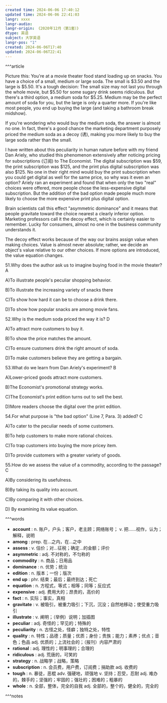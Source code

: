 ```yaml
---
created time: 2024-06-06 17:40:12
updated time: 2024-06-06 22:41:03
langr: xxxx
langr-audio: 
langr-origin: 《2020年12月（第1套）》
dtype: 英语
subject: 大学英语
langr-pos: "1"
created: 2024-06-06T17:40
updated: 2024-06-06T22:41
---
```


^^^article

Picture this: You're at a movie theater food stand loading up on snacks. You have a choice of a small, medium or large soda. The small is $3.50 and the large is $5.50. It's a tough decision: The small size may not last you through the whole movie, but $5.50 for some sugary drink seems ridiculous. But there's a third option, a medium soda for $5.25. Medium may be the perfect amount of soda for you, but the large is only a quarter more. If you're like most people, you end up buying the large (and taking a bathroom break midshow).

If you're wondering who would buy the medium soda, the answer is almost no one. In fact, there's a good chance the marketing department purposely priced the medium soda as a decoy (诱), making you more likely to buy the large soda rather than the small.

I have written about this peculiarity in human nature before with my friend Dan Ariely, who studied this phenomenon extensively after noticing pricing for subscriptions (订阅) to The Economist. The digital subscription was $59, the print subscription was $125, and the print plus digital subscription was also $125. No one in their right mind would buy the print subscription when you could get digital as well for the same price, so why was it even an option? Ariely ran an experiment and found that when only the two "real" choices were offered, more people chose the less-expensive digital subscription. But the addition of the bad option made people much more likely to choose the more expensive print plus digital option.

Brain scientists call this effect "asymmetric dominance" and it means that people gravitate toward the choice nearest a clearly inferior option. Marketing professors call it the decoy effect, which is certainly easier to remember. Lucky for consumers, almost no one in the business community understands it.

The decoy effect works because of the way our brains assign value when making choices. Value is almost never absolute; rather, we decide an object's value relative to our other choices. If more options are introduced, the value equation changes.

51.Why does the author ask us to imagine buying food in the movie theater? A

A)To illustrate people's peculiar shopping behavior.

B)To illustrate the increasing variety of snacks there

C)To show how hard it can be to choose a drink there.

D)To show how popular snacks are among movie fans.

52.Why is the medium soda priced the way it is? D

A)To attract more customers to buy it.

B)To show the price matches the amount.

C)To ensure customers drink the right amount of soda.

D)To make customers believe they are getting a bargain.

53.What do we learn from Dan Ariely's experiment? B

A)Lower-priced goods attract more customers.

B)The Economist's promotional strategy works.

C)The Economist's print edition turns out to sell the best.

D)More readers choose the digital over the print edition.

54.For what purpose is "the bad option" (Line 7, Para. 3) added? C

A)To cater to the peculiar needs of some customers.

B)To help customers to make more rational choices.

C)To trap customers into buying the more pricey item.

D)To provide customers with a greater variety of goods.

55.How do we assess the value of a commodity, according to the passage? C

A)By considering its usefulness.

B)By taking its quality into account.

C)By comparing it with other choices.

D) By examining its value equation.

^^^words
+ **account** : n. 账户，户头；客户，老主顾；网络账号；
v. 把……视作，认为；解释，说明
+ **among** : prep. 在…之内，在…之中
+ **assess** : v. 估价；对…征税；确定…的金额；评价
+ **asymmetric** : adj. 不对称的，不匀称的
+ **commodity** : n. 商品；日用品
+ **dominance** : n. 优势；统治
+ **edition** : n. 版本；一份；版次
+ **end up** : phr. 结束；最后；最终到达；死亡
+ **equation** : n. 方程式，等式；相等；同等；反应式
+ **expensive** : adj. 费用大的；昂贵的，高价的
+ **fact** : n. 实际；事实，真相
+ **gravitate** : v. 被吸引，被重力吸引；下沉，沉没；自然地移动；使受重力吸引
+ **illustrate** : v. 阐明；（举例）说明；加插图
+ **peculiar** : adj. 奇怪的；罕见的；特殊的
+ **peculiarity** : n. 古怪之处，怪癖；独特之处，特性
+ **quality** : n. 特性；品德；质量；优质；身份；贵族；能力；素养；优点；音色；色品
adj. 优质的；上流社会的；（报刊）内容严肃的
+ **rational** : adj. 理性的；明事理的；合理的
+ **ridiculous** : adj. 荒唐的，可笑的
+ **strategy** : n. 战略学；战略，策略
+ **subscription** : n. 会员费，用户费，订阅费；捐助款
adj. 收费的
+ **tough** : n. 暴徒，恶棍
adv. 强硬地，顽强地
v. 坚持；忍受，忍耐
adj. 难办的，棘手的；坚强的；牢固的；强壮的；困难的；粗暴的
+ **whole** : n. 全部，整体，完全的自我
adj. 全部的，整个的，健全的，完全的

^^^notes
